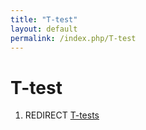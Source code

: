 ```yaml
---
title: "T-test"
layout: default
permalink: /index.php/T-test
---
```


# T-test

1. REDIRECT [T-tests](T-tests)